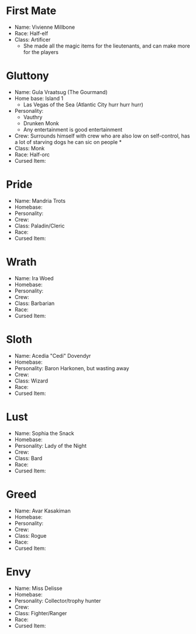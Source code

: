 <script type="module">
    import {init_links} from "/js/common/visual_aid_backend.js";
    init_links();
</script>

# First Mate

* Name: Vivienne Millbone
* Race: Half-elf
* Class: Artificer
  * She made all the magic items for the lieutenants, and can make more for the players

# Gluttony

* Name: Gula Vraatsug (The Gourmand)
* Home base: Island 1
  * Las Vegas of the Sea (Atlantic City hurr hurr hurr)
* Personality: 
  * Vauthry
  * Drunken Monk
  * Any entertainment is good entertainment
* Crew: Surrounds himself with crew who are also low on self-control, has a lot of starving dogs he can sic on people
  * 
* Class: Monk
* Race: Half-orc
* Cursed Item: 

# Pride

* Name: Mandria Trots
* Homebase: 
* Personality: 
* Crew: 
* Class: Paladin/Cleric
* Race: 
* Cursed Item: 

# Wrath

* Name: Ira Woed
* Homebase: 
* Personality: 
* Crew: 
* Class: Barbarian
* Race: 
* Cursed Item: 

# Sloth

* Name: Acedia "Cedi" Dovendyr
* Homebase: 
* Personality: Baron Harkonen, but wasting away
* Crew: 
* Class: Wizard
* Race:
* Cursed Item: 

# Lust

* Name: Sophia the Snack
* Homebase: 
* Personality: Lady of the Night
* Crew: 
* Class: Bard
* Race:
* Cursed Item: 

# Greed

* Name: Avar Kasakiman
* Homebase: 
* Personality: 
* Crew: 
* Class: Rogue
* Race:
* Cursed Item: 

# Envy

* Name: Miss Delisse
* Homebase: 
* Personality: Collector/trophy hunter 
* Crew: 
* Class: Fighter/Ranger
* Race:
* Cursed Item: 
